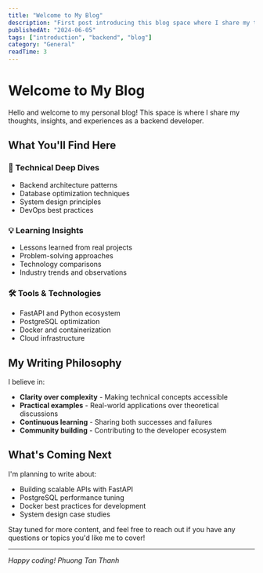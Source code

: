 ```yaml
---
title: "Welcome to My Blog"
description: "First post introducing this blog space where I share my thoughts on backend development, system design, and tech insights."
publishedAt: "2024-06-05"
tags: ["introduction", "backend", "blog"]
category: "General"
readTime: 3
---
```


# Welcome to My Blog

Hello and welcome to my personal blog! This space is where I share my thoughts, insights, and experiences as a backend developer.

## What You'll Find Here

### 🚀 Technical Deep Dives
- Backend architecture patterns
- Database optimization techniques
- System design principles
- DevOps best practices

### 💡 Learning Insights
- Lessons learned from real projects
- Problem-solving approaches
- Technology comparisons
- Industry trends and observations

### 🛠️ Tools & Technologies
- FastAPI and Python ecosystem
- PostgreSQL optimization
- Docker and containerization
- Cloud infrastructure

## My Writing Philosophy

I believe in:
- **Clarity over complexity** - Making technical concepts accessible
- **Practical examples** - Real-world applications over theoretical discussions
- **Continuous learning** - Sharing both successes and failures
- **Community building** - Contributing to the developer ecosystem

## What's Coming Next

I'm planning to write about:
- Building scalable APIs with FastAPI
- PostgreSQL performance tuning
- Docker best practices for development
- System design case studies

Stay tuned for more content, and feel free to reach out if you have any questions or topics you'd like me to cover!

---

*Happy coding!*
*Phuong Tan Thanh* 